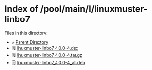 
# Index of /pool/main/l/linuxmuster-linbo7
Files in this directory:
- ⤴ [Parent Directory](../)
- 🗒 [linuxmuster-linbo7_4.0.0-4.dsc](linuxmuster-linbo7_4.0.0-4.dsc)
- 🗒 [linuxmuster-linbo7_4.0.0-4.tar.gz](linuxmuster-linbo7_4.0.0-4.tar.gz)
- 🗒 [linuxmuster-linbo7_4.0.0-4_all.deb](linuxmuster-linbo7_4.0.0-4_all.deb)
